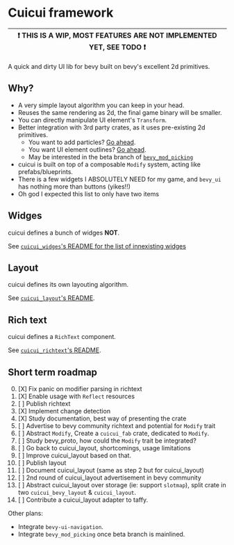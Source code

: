 # Cuicui framework

| ❗ **THIS IS A WIP, MOST FEATURES ARE NOT IMPLEMENTED YET, SEE TODO** ❗ |
|--------------------------------------------------------------------------|

A quick and dirty UI lib for bevy built on bevy's excellent 2d primitives.

## Why?

- A very simple layout algorithm you can keep in your head.
- Reuses the same rendering as 2d, the final game binary will be smaller.
- You can directly manipulate UI element's `Transform`.
- Better integration with 3rd party crates, as it uses pre-existing 2d primitives.
  - You want to add particles? [Go ahead][bevy_hanabi].
  - You want UI element outlines? [Go ahead][bevy_2d_outline].
  - May be interested in the beta branch of [`bevy_mod_picking`]
- cuicui is built on top of a composable `Modify` system, acting like prefabs/blueprints.
- There is a few widgets I ABSOLUTELY NEED for my game, and `bevy_ui` has
  nothing more than buttons (yikes!!)
- Oh god I expected this list to only have two items

## Widges

cuicui defines a bunch of widges **NOT**.

See [`cuicui_widges`'s README for the list of innexisting widges](./widges)

## Layout

cuicui defines its own layouting algorithm.

See [`cuicui_layout`'s README](./layout).

## Rich text

cuicui defines a `RichText` component.

See [`cuicui_richtext`'s README](./richtext).

## Short term roadmap

0. [X] Fix panic on modifier parsing in richtext
0. [X] Enable usage with `Reflect` resources
1. [ ] Publish richtext
1. [X] Implement change detection
2. [X] Study documentation, best way of presenting the crate
3. [ ] Advertise to bevy community richtext and potential for `Modify` trait
4. [ ] Abstract `Modify`, Create a `cuicui_fab` crate, dedicated to `Modify`.
5. [ ] Study bevy_proto, how could the `Modify` trait be integrated?
6. [ ] Go back to cuicui_layout, shortcomings, usage limitations
7. [ ] Improve cuicui_layout based on that.
8. [ ] Publish layout
9. [ ] Document cuicui_layout (same as step 2 but for cuicui_layout)
10. [ ] 2nd round of cuicui_layout advertisement in bevy community
11. [ ] Abstract cuicui_layout over storage (ie: support `slotmap`), split crate
        in two `cuicui_bevy_layout` & `cuicui_layout`.
12. [ ] Contribute a cuicui_layout adapter to taffy.

Other plans:

- Integrate `bevy-ui-navigation`.
- Integrate `bevy_mod_picking` once beta branch is mainlined.

[bevy_2d_outline]: https://lib.rs/crates/bevy_simple_2d_outline
[bevy_hanabi]: https://lib.rs/crates/bevy_hanabi
[`bevy_mod_picking`]: https://lib.rs/crates/bevy_mod_picking
[`slotmap`]: https://lib.rs/crates/slotmap
[`taffy`]: https://lib.rs/crates/taffy
[`bevy-inspector-egui`]: https://lib.rs/crates/bevy-inspector-egui
[`bevy-ui-navigation`]: https://lib.rs/crates/bevy-ui-navigation